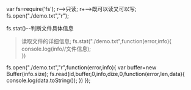var fs=require('fs');
r-->只读;
r+-->既可以读又可以写;
fs.open("./demo.txt","r");


fs.stat()--判断文件具体信息
>读取文件的详细信息;
>fs.stat("./demo.txt",function(error,info){
  console.log(info//文件信息);   
})


fs.open("./demo.txt","r",function(error,info){
 var buffer=new Buffer(info.size);
 fs.read(id,buffer,0,info,dize,0,function(error,len,data){
    console.log(data.toString());
 })
});

